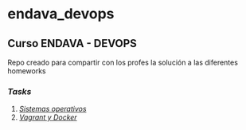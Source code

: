 # endava_devops

## Curso ENDAVA - DEVOPS

Repo creado para compartir con los profes la solución a las diferentes homeworks

### *Tasks*

1. *[Sistemas operativos][1]*
2. *[Vagrant y Docker][2]*

[1]: task1
[2]: task2
